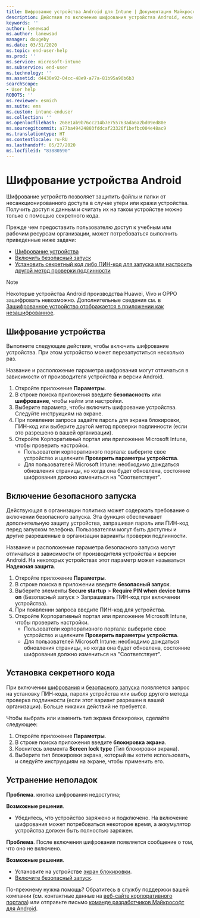 ```yaml
---
title: Шифрование устройства Android для Intune | Документация Майкрософт
description: Действия по включению шифрования устройства Android, если это требуется в Intune
keywords: ''
author: lenewsad
ms.author: lanewsad
manager: dougeby
ms.date: 03/31/2020
ms.topic: end-user-help
ms.prod: ''
ms.service: microsoft-intune
ms.subservice: end-user
ms.technology: ''
ms.assetid: d4430e92-04cc-48e9-a77a-81b95a90b6b3
searchScope:
- User help
ROBOTS: ''
ms.reviewer: esmich
ms.suite: ems
ms.custom: intune-enduser
ms.collection: ''
ms.openlocfilehash: 268e1ab9b76cc214b7e755763ada6a2bd09ed80e
ms.sourcegitcommit: a77ba49424803fddcaf23326f1befbc004e48ac9
ms.translationtype: HT
ms.contentlocale: ru-RU
ms.lasthandoff: 05/27/2020
ms.locfileid: "83880590"
---
```

# <a name="encrypting-your-android-device"></a>Шифрование устройства Android

Шифрование устройств позволяет защитить файлы и папки от несанкционированного доступа в случае утери или кражи устройства. Получить доступ к данным и считать их на таком устройстве можно только с помощью секретного кода. 

Прежде чем предоставить пользователю доступ к учебным или рабочим ресурсам организации, может потребоваться выполнить приведенные ниже задачи:

* [Шифрование устройства](#encrypt-device)
* [Включить безопасный запуск](#enable-secure-startup)
* [Установить секретный код либо ПИН-код для запуска или настроить другой метод проверки подлинности](#set-startup-passcode)  

> [!Note]
> Некоторые устройства Android производства Huawei, Vivo и OPPO зашифровать невозможно. Дополнительные сведения см. в [Зашифрованное устройство отображается в приложении как незашифрованное](your-device-appears-encrypted-but-cp-says-otherwise-android.md).  

## <a name="encrypt-device"></a>Шифрование устройства

Выполните следующие действия, чтобы включить шифрование устройства. При этом устройство может перезапуститься несколько раз. 

Название и расположение параметра шифрования могут отличаться в зависимости от производителя устройства и версии Android. 

1. Откройте приложение **Параметры**.
2. В строке поиска приложения введите **безопасность** или **шифрование**, чтобы найти эти настройки.
3. Выберите параметр, чтобы включить шифрование устройства. Следуйте инструкциям на экране.  
4. При появлении запроса задайте пароль для экрана блокировки, ПИН-код или выберите другой метод проверки подлинности (если это разрешено в вашей организации). 
5. Откройте Корпоративный портал или приложение Microsoft Intune, чтобы проверить настройки.
    * Пользователи корпоративного портала: выберите свое устройство и щелкните **Проверить параметры устройства**. 
    * Для пользователей Microsoft Intune: необходимо дождаться обновления страницы, но когда она будет обновлена, состояние шифрования должно измениться на "Соответствует". 

## <a name="enable-secure-startup"></a>Включение безопасного запуска

Действующая в организации политика может содержать требование о включении безопасного запуска. Эта функция обеспечивает дополнительную защиту устройства, запрашивая пароль или ПИН-код перед запуском телефона. Пользователям могут быть доступны и другие разрешенные в организации варианты проверки подлинности. 

Название и расположение параметра безопасного запуска могут отличаться в зависимости от производителя устройства и версии Android. На некоторых устройствах этот параметр может называться **Надежная защита**. 

1. Откройте приложение **Параметры**.
2. В строке поиска в приложении введите **безопасный запуск**.
3. Выберите элементы **Secure startup** > **Require PIN when device turns on** (Безопасный запуск > Запрашивать ПИН-код при включении устройства).
4. При появлении запроса введите ПИН-код для устройства.   
5. Откройте Корпоративный портал или приложение Microsoft Intune, чтобы проверить настройки.
    * Пользователи корпоративного портала: выберите свое устройство и щелкните **Проверить параметры устройства**. 
    * Для пользователей Microsoft Intune: необходимо дождаться обновления страницы, но когда она будет обновлена, состояние шифрования должно измениться на "Соответствует".  


## <a name="set-startup-passcode"></a>Установка секретного кода   
При включении [шифрования](#encrypt-device) и [безопасного запуска](#enable-secure-startup) появляется запрос на установку ПИН-кода, пароля устройства или выбор другого метода проверка подлинности (если этот вариант разрешен в вашей организации). Больше никаких действий не требуется. 

Чтобы выбрать или изменить тип экрана блокировки, сделайте следующее:

1. Откройте приложение **Параметры**.
2. В строке поиска приложения введите **блокировка экрана**.
3. Коснитесь элемента **Screen lock type** (Тип блокировки экрана).
4. Выберите тип блокировки экрана, который вы хотите использовать, и следуйте инструкциям на экране, чтобы применить его.  

## <a name="troubleshoot"></a>Устранение неполадок    
**Проблема**. кнопка шифрования недоступна;   

**Возможные решения**. 
* Убедитесь, что устройство заряжено и подключено. На включение шифрования может потребоваться некоторое время, а аккумулятор устройства должен быть полностью заряжен.   

**Проблема**. После включения шифрования появляется сообщение о том, что оно не включено.  

**Возможные решения**.
   *  Установите на устройстве [экран блокировки](#set-startup-passcode). 
   * [Включите безопасный запуск](#enable-secure-startup).

По-прежнему нужна помощь? Обратитесь в службу поддержки вашей компании (см. контактные данные на [веб-сайте корпоративного портала](https://go.microsoft.com/fwlink/?linkid=2010980)) или отправьте письмо <a href="mailto:wintunedroidfbk@microsoft.com?subject=I'm having trouble with encryption on my Android device&body=Describe the issue you're experiencing here.">команде разработчиков Майкрософт для Android</a>.  
